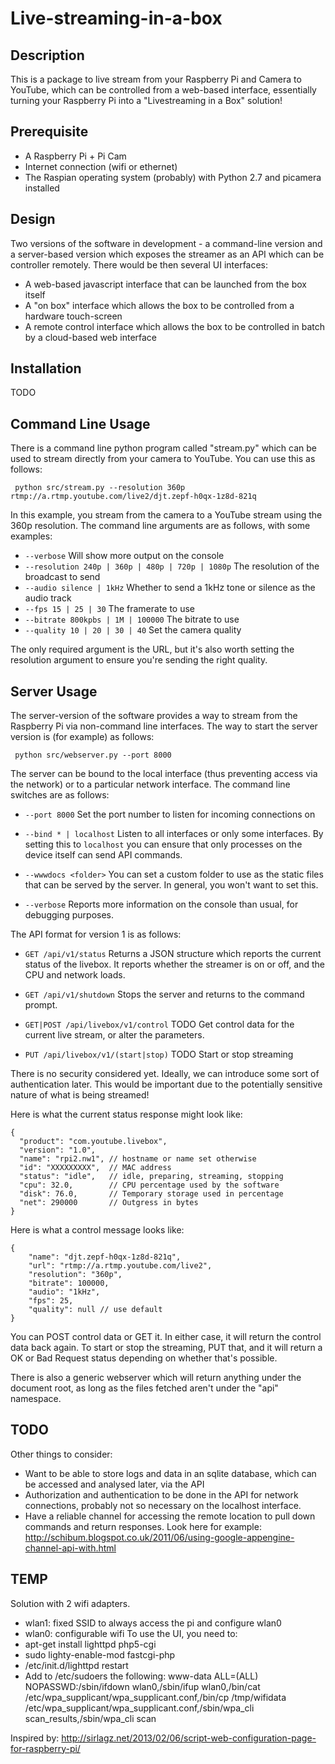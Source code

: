 Live-streaming-in-a-box
=======================

Description
-----------

This is a package to live stream from your Raspberry Pi and Camera to YouTube,
which can be controlled from a web-based interface, essentially turning your 
Raspberry Pi into a "Livestreaming in a Box" solution!
 
Prerequisite
------------

 * A Raspberry Pi + Pi Cam
 * Internet connection (wifi or ethernet)
 * The Raspian operating system (probably) with Python 2.7 and picamera installed


Design
------

Two versions of the software in development - a command-line version and
a server-based version which exposes the streamer as an API which can be
controller remotely. There would be then several UI interfaces:

  * A web-based javascript interface that can be launched from the box
    itself
  * A "on box" interface which allows the box to be controlled from a
    hardware touch-screen
  * A remote control interface which allows the box to be controlled in
    batch by a cloud-based web interface


Installation
------------

TODO


Command Line Usage
------------------

There is a command line python program called "stream.py" which can be used
to stream directly from your camera to YouTube. You can use this as follows:

```
 python src/stream.py --resolution 360p rtmp://a.rtmp.youtube.com/live2/djt.zepf-h0qx-1z8d-821q
```

In this example, you stream from the camera to a YouTube stream using the 360p
resolution. The command line arguments are as follows, with some examples:

  * `--verbose` Will show more output on the console
  * `--resolution 240p | 360p | 480p | 720p | 1080p` The resolution of the broadcast to send
  * `--audio silence | 1kHz` Whether to send a 1kHz tone or silence as the audio track
  * `--fps 15 | 25 | 30` The framerate to use
  * `--bitrate 800kpbs | 1M | 100000` The bitrate to use
  * `--quality 10 | 20 | 30 | 40` Set the camera quality
  
The only required argument is the URL, but it's also worth setting the resolution
argument to ensure you're sending the right quality.

Server Usage
------------

The server-version of the software provides a way to stream from the Raspberry Pi
via non-command line interfaces. The way to start the server version is (for
example) as follows:

```
 python src/webserver.py --port 8000
```

The server can be bound to the local interface (thus preventing access via the
network) or to a particular network interface. The command line switches are as
follows:

  * `--port 8000` Set the port number to listen for incoming connections on
  
  * `--bind * | localhost` Listen to all interfaces or only some interfaces. By
    setting this to `localhost` you can ensure that only processes on the device
	itself can send API commands.
	
  * `--wwwdocs <folder>` You can set a custom folder to use as the static files
    that can be served by the server. In general, you won't want to set this.

  * `--verbose` Reports more information on the console than usual, for debugging
    purposes.

The API format for version 1 is as follows:

   * `GET /api/v1/status` Returns a JSON structure which reports the current
	 status of the livebox. It reports whether the streamer is on or off, and the CPU
	 and network loads.

   * `GET /api/v1/shutdown` Stops the server and returns to the command prompt.
	 
   * `GET|POST /api/livebox/v1/control` TODO Get control data for the current live stream,
	 or alter the parameters.
	 
   * `PUT /api/livebox/v1/(start|stop)` TODO Start or stop streaming
   
There is no security considered yet. Ideally, we can introduce some sort of authentication
later. This would be important due to the potentially sensitive nature of what is being
streamed!

Here is what the current status response might look like:

```
{
  "product": "com.youtube.livebox",
  "version": "1.0",
  "name": "rpi2.nw1", // hostname or name set otherwise
  "id": "XXXXXXXXX",  // MAC address
  "status": "idle",   // idle, preparing, streaming, stopping
  "cpu": 32.0,        // CPU percentage used by the software
  "disk": 76.0,       // Temporary storage used in percentage
  "net": 290000       // Outgress in bytes
}
```

Here is what a control message looks like:

```
{
	"name": "djt.zepf-h0qx-1z8d-821q",
	"url": "rtmp://a.rtmp.youtube.com/live2",
	"resolution": "360p",
	"bitrate": 100000,
	"audio": "1kHz",
	"fps": 25,
	"quality": null // use default
}
```

You can POST control data or GET it. In either case, it will return the
control data back again. To start or stop the streaming, PUT that, and
it will return a OK or Bad Request status depending on whether that's possible.

There is also a generic webserver which will return anything under the document
root, as long as the files fetched aren't under the "api" namespace.

TODO
----

Other things to consider:

  * Want to be able to store logs and data in an sqlite database, which can be
    accessed and analysed later, via the API
  * Authorization and authentication to be done in the API for network connections,
    probably not so necessary on the localhost interface.
  * Have a reliable channel for accessing the remote location to pull down commands
    and return responses. Look here for example: http://schibum.blogspot.co.uk/2011/06/using-google-appengine-channel-api-with.html
	

TEMP
----
Solution with 2 wifi adapters. 
 - wlan1: fixed SSID to always access the pi and configure wlan0
 - wlan0: configurable wifi
To use the UI, you need to:
 - apt-get install lighttpd php5-cgi
 - sudo lighty-enable-mod fastcgi-php
 - /etc/init.d/lighttpd restart
 - Add to /etc/sudoers the following: www-data ALL=(ALL) NOPASSWD:/sbin/ifdown wlan0,/sbin/ifup wlan0,/bin/cat /etc/wpa_supplicant/wpa_supplicant.conf,/bin/cp /tmp/wifidata /etc/wpa_supplicant/wpa_supplicant.conf,/sbin/wpa_cli scan_results,/sbin/wpa_cli scan

Inspired by: http://sirlagz.net/2013/02/06/script-web-configuration-page-for-raspberry-pi/

